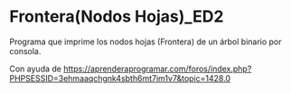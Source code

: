 # Frontera(Nodos Hojas)_ED2

Programa que imprime los nodos hojas (Frontera) de un árbol binario por consola.

Con ayuda de https://aprenderaprogramar.com/foros/index.php?PHPSESSID=3ehmaaqchgnk4sbth6mt7im1v7&topic=1428.0
